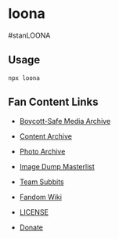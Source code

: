 # loona

#stanLOONA

## Usage

`npx loona`

## Fan Content Links

* [Boycott-Safe Media Archive](https://drive.google.com/drive/folders/15nOtXlSIKYD_anDn7PtDimHiyByzrjFa)
* [Content Archive](https://docs.google.com/spreadsheets/d/1XbLfgf4grfsZ_CUSt9nXgHVFoMrgu16wgVPYNs1hAX4/edit#gid=1204245601)
* [Photo Archive](https://drive.google.com/drive/folders/1k0dVWFyxa6VUdwno97vsJZK3MttvxwQj)
* [Image Dump Masterlist](https://docs.google.com/spreadsheets/d/128qKdqfKLLSWN8YBQTDRsTNPK1WEugN5cAz1hyRVTj8/edit#gid=1979688804)
* [Team Subbits](https://www.teamsubbits.com)
* [Fandom Wiki](https://loonatheworld.fandom.com/)

* [LICENSE](./LICENSE.md)
* [Donate](https://ko-fi.com/zacanger)
